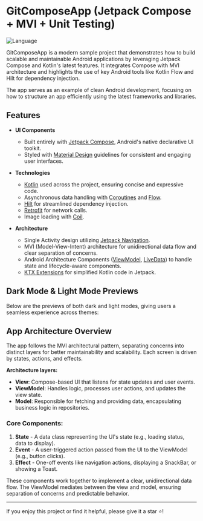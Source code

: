 # GitComposeApp (Jetpack Compose + MVI + Unit Testing)

![Language](https://img.shields.io/github/languages/top/cortinico/kotlin-android-template?color=blue&logo=kotlin)

GitComposeApp is a modern sample project that demonstrates how to build scalable and maintainable Android applications by leveraging Jetpack Compose and Kotlin's latest features. It integrates Compose with MVI architecture and highlights the use of key Android tools like Kotlin Flow and Hilt for dependency injection.

The app serves as an example of clean Android development, focusing on how to structure an app efficiently using the latest frameworks and libraries.

## Features

* **UI Components**
    * Built entirely with [Jetpack Compose](https://developer.android.com/jetpack/compose), Android's native declarative UI toolkit.
    * Styled with [Material Design](https://material.io/design) guidelines for consistent and engaging user interfaces.

* **Technologies**
    * [Kotlin](https://kotlinlang.org/) used across the project, ensuring concise and expressive code.
    * Asynchronous data handling with [Coroutines](https://kotlinlang.org/docs/coroutines-overview.html) and [Flow](https://developer.android.com/kotlin/flow).
    * [Hilt](https://developer.android.com/training/dependency-injection/hilt-android/) for streamlined dependency injection.
    * [Retrofit](https://square.github.io/retrofit/) for network calls.
    * Image loading with [Coil](https://github.com/coil-kt/coil).

* **Architecture**
    * Single Activity design utilizing [Jetpack Navigation](https://developer.android.com/guide/navigation).
    * MVI (Model-View-Intent) architecture for unidirectional data flow and clear separation of concerns.
    * Android Architecture Components ([ViewModel](https://developer.android.com/topic/libraries/architecture/viewmodel), [LiveData](https://developer.android.com/topic/libraries/architecture/livedata)) to handle state and lifecycle-aware components.
    * [KTX Extensions](https://developer.android.com/kotlin/ktx) for simplified Kotlin code in Jetpack.

## Dark Mode & Light Mode Previews
Below are the previews of both dark and light modes, giving users a seamless experience across themes:

## App Architecture Overview
The app follows the MVI architectural pattern, separating concerns into distinct layers for better maintainability and scalability. Each screen is driven by states, actions, and effects.

**Architecture layers:**
- **View**: Compose-based UI that listens for state updates and user events.
- **ViewModel**: Handles logic, processes user actions, and updates the view state.
- **Model**: Responsible for fetching and providing data, encapsulating business logic in repositories.

### Core Components:
1. **State** - A data class representing the UI's state (e.g., loading status, data to display).
2. **Event** - A user-triggered action passed from the UI to the ViewModel (e.g., button clicks).
3. **Effect** - One-off events like navigation actions, displaying a SnackBar, or showing a Toast.

These components work together to implement a clear, unidirectional data flow. The ViewModel mediates between the view and model, ensuring separation of concerns and predictable behavior.

---

If you enjoy this project or find it helpful, please give it a star ⭐!
